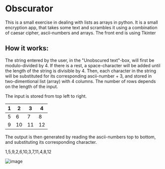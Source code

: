 # Obscurator

This is a small exercise in dealing with lists as arrays in python.
It is a small encryption app, that takes some text and scrambles it using a combination of caesar cipher, ascii-numbers and arrays.
The front end is using Tkinter

## How it works:
The string entered by the user, in the "Unobscured text"-box, will first be modulo-divided by 4. If there is a rest, a space-character will be added until the length of the string is divisible by 4.
Then, each character in the string will be substituted for its corresponding ascii-number + 3, and stored in two-dimentional list (array) with 4 columns. The number of rows depends on the length of the input. 

The input is stored from top left to right.

|1|2|3|4|
|---|---|---|----|
|5|6|7|8|
9|10|11|12|

The output is then generated by reading the ascii-numbers top to bottom, and substituting its corresponding character.

1,5,9,2,6,10,3,7,11,4,8,12

![image](https://github.com/Schpenn/obscurator/assets/25180676/19d0214a-61e9-45f5-9560-77c6d2a5f2fd)
